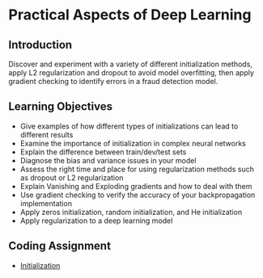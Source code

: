 # Practical Aspects of Deep Learning

## Introduction
Discover and experiment with a variety of different initialization methods, apply L2 regularization and dropout to avoid model overfitting, then apply gradient checking to identify errors in a fraud detection model.

## Learning Objectives
* Give examples of how different types of initializations can lead to different results
* Examine the importance of initialization in complex neural networks
* Explain the difference between train/dev/test sets
* Diagnose the bias and variance issues in your model
* Assess the right time and place for using regularization methods such as dropout or L2 regularization
* Explain Vanishing and Exploding gradients and how to deal with them
* Use gradient checking to verify the accuracy of your backpropagation implementation
* Apply zeros initialization, random initialization, and He initialization
* Apply regularization to a deep learning model

## Coding Assignment
* [Initialization](./codes/Initialization.ipynb)
